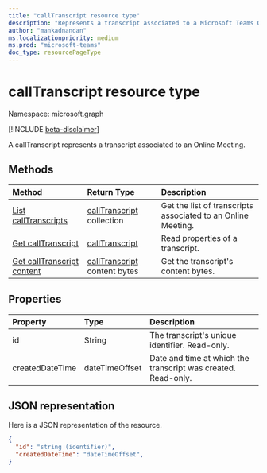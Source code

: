 ```yaml
---
title: "callTranscript resource type"
description: "Represents a transcript associated to a Microsoft Teams Online Meeting."
author: "mankadnandan"
ms.localizationpriority: medium
ms.prod: "microsoft-teams"
doc_type: resourcePageType
---
```


# callTranscript resource type

Namespace: microsoft.graph

[!INCLUDE [beta-disclaimer](../../includes/beta-disclaimer.md)]

A callTranscript represents a transcript associated to an Online Meeting.

## Methods
|  Method       |  Return Type  | Description| 
|:---------------|:--------|:----------|
|[List callTranscripts](../api/callTranscript-list.md) | [callTranscript](callTranscript.md) collection | Get the list of transcripts associated to an Online Meeting.| 
|[Get callTranscript](../api/callTranscript-get.md) | [callTranscript](callTranscript.md) | Read properties of a transcript.| 
|[Get callTranscript content](../api/callTranscript-get-content.md) | [callTranscript](callTranscript.md) content bytes | Get the transcript's content bytes.| 

## Properties

| Property   | Type |Description|
|:---------------|:--------|:----------|
| id| String| The transcript's unique identifier. Read-only.|
| createdDateTime| dateTimeOffset|  Date and time at which the transcript was created. Read-only.|

## JSON representation

Here is a JSON representation of the resource.

<!-- {
  "blockType": "resource",
  "keyProperty": "id",
  "@odata.type": "microsoft.graph.callTranscript"
}-->

```json
{
  "id": "string (identifier)",
  "createdDateTime": "dateTimeOffset",
}
```